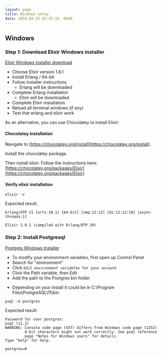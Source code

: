 ```yaml
---
layout: page
title: Windows setup
date: 2019-04-25 02:55:28 -0500
---
```


## Windows

### Step 1: Download Elixir Windows installer

[Elixir Windows installer download](https://elixir-lang.org/install.html#windows)

- Choose Elixir version 1.8.1
- Install Erlang / 64-bit
- Follow installer instructions
  - Erlang will be downloaded
- Complete Erlang installation
  - Elixir will be downloaded
- Complete Elixir installation
- Reload all terminal windows (if any)
- Test that erlang and elixir work

As an alternative, you can use Chocolatey to install Elixir:

#### Chocolatey installation

Navigate to [https://chocolatey.org/install](https://chocolatey.org/install).

Install the chocolatey package.

Then install elixir. Follow the instructions here: [https://chocolatey.org/packages/Elixir](https://chocolatey.org/packages/Elixir)

#### Verify elixir installation

```
elixir -v
```

Expected result:

```
Erlang/OTP 21 [erts-10.1] [64-bit] [smp:12:12] [ds:12:12:10] [async-threads:1]

Elixir 1.8.1 (compiled with Erlang/OTP 20)
```

### Step 2: Install Postgresql

[Postgres Windows Installer](https://www.postgresql.org/download/windows/)

- To modify your environment variables, first open up Control Panel
- Search for "environment"
- Click `Edit environment variables for your account`
- Click the Path variable, then Edit
- Add the path to the Postgres bin folder

* Depending on your install it could be in C:\Program Files\PostgreSQL\11\bin

```
psql -U postgres
```

Expected result:

```
Password for user postgres:
psql (11.2)
WARNING: Console code page (437) differs from Windows code page (1252)
         8-bit characters might not work correctly. See psql reference
         page "Notes for Windows users" for details.
Type "help" for help.

postgres=#
```
